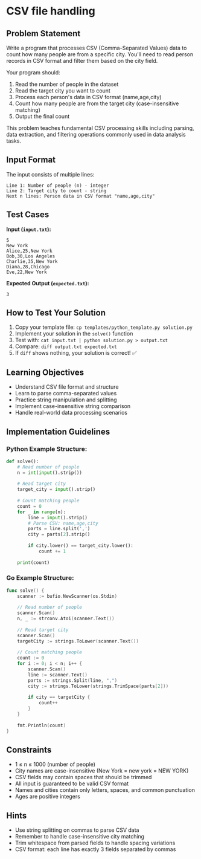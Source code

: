 # CSV file handling

## Problem Statement

Write a program that processes CSV (Comma-Separated Values) data to count how many people are from a specific city. You'll need to read person records in CSV format and filter them based on the city field.

Your program should:

1. Read the number of people in the dataset
2. Read the target city you want to count
3. Process each person's data in CSV format (name,age,city)
4. Count how many people are from the target city (case-insensitive matching)
5. Output the final count

This problem teaches fundamental CSV processing skills including parsing, data extraction, and filtering operations commonly used in data analysis tasks.

## Input Format

The input consists of multiple lines:
```
Line 1: Number of people (n) - integer
Line 2: Target city to count - string
Next n lines: Person data in CSV format "name,age,city"
```

## Test Cases
**Input (`input.txt`):**
```
5
New York
Alice,25,New York
Bob,30,Los Angeles
Charlie,35,New York
Diana,28,Chicago
Eve,22,New York
```

**Expected Output (`expected.txt`):**
```
3
```

## How to Test Your Solution
1. Copy your template file: `cp templates/python_template.py solution.py`
2. Implement your solution in the `solve()` function
3. Test with: `cat input.txt | python solution.py > output.txt`
4. Compare: `diff output.txt expected.txt`
5. If `diff` shows nothing, your solution is correct! ✅

## Learning Objectives
- Understand CSV file format and structure
- Learn to parse comma-separated values
- Practice string manipulation and splitting
- Implement case-insensitive string comparison
- Handle real-world data processing scenarios

## Implementation Guidelines
### Python Example Structure:
```python
def solve():
    # Read number of people
    n = int(input().strip())
    
    # Read target city
    target_city = input().strip()
    
    # Count matching people
    count = 0
    for _ in range(n):
        line = input().strip()
        # Parse CSV: name,age,city
        parts = line.split(',')
        city = parts[2].strip()
        
        if city.lower() == target_city.lower():
            count += 1
    
    print(count)
```

### Go Example Structure:
```go
func solve() {
    scanner := bufio.NewScanner(os.Stdin)
    
    // Read number of people
    scanner.Scan()
    n, _ := strconv.Atoi(scanner.Text())
    
    // Read target city
    scanner.Scan()
    targetCity := strings.ToLower(scanner.Text())
    
    // Count matching people
    count := 0
    for i := 0; i < n; i++ {
        scanner.Scan()
        line := scanner.Text()
        parts := strings.Split(line, ",")
        city := strings.ToLower(strings.TrimSpace(parts[2]))
        
        if city == targetCity {
            count++
        }
    }
    
    fmt.Println(count)
}
```

## Constraints
- 1 ≤ n ≤ 1000 (number of people)
- City names are case-insensitive (New York = new york = NEW YORK)
- CSV fields may contain spaces that should be trimmed
- All input is guaranteed to be valid CSV format
- Names and cities contain only letters, spaces, and common punctuation
- Ages are positive integers

## Hints
- Use string splitting on commas to parse CSV data
- Remember to handle case-insensitive city matching
- Trim whitespace from parsed fields to handle spacing variations
- CSV format: each line has exactly 3 fields separated by commas
